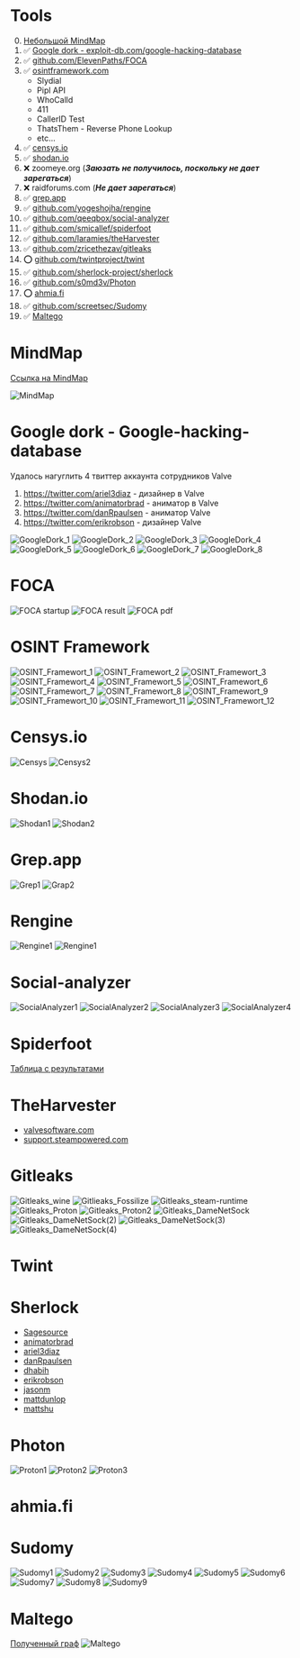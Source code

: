 # Tools

0. [Небольшой MindMap](#MindMap)
1. ✅ [Google dork - exploit-db.com/google-hacking-database](#GoogleDork)
2. ✅ [github.com/ElevenPaths/FOCA](#FOCA)
3. ✅ [osintframework.com](#OSINT_Framework)
   - Slydial
   - Pipl API
   - WhoCalld
   - 411
   - CallerID Test
   - ThatsThem - Reverse Phone Lookup
   - etc...
4. ✅ [censys.io](#Censys)
5. ✅ [shodan.io](#Shodan)
6. ❌ zoomeye.org (**_Заюзать не получилось, поскольку не дает зарегаться_**)
7. ❌ raidforums.com (**_Не дает зарегаться_**)
8. ✅ [grep.app](#GrepApp)
9. ✅ [github.com/yogeshojha/rengine](#Rengine)
10. ✅ [github.com/qeeqbox/social-analyzer](#SocialAnalyzer)
11. ✅ [github.com/smicallef/spiderfoot](#SpiderFoot)
12. ✅ [github.com/laramies/theHarvester](#TheHarvester)
13. ✅ [github.com/zricethezav/gitleaks](#Gitleaks)
14. ⭕ [github.com/twintproject/twint](#Twint)
15. ✅ [github.com/sherlock-project/sherlock](#Sherlock)
16. ✅ [github.com/s0md3v/Photon ](#Photon)
17. ⭕ [ahmia.fi](#Ahmia)
18. ✅ [github.com/screetsec/Sudomy](#Sudomy)
19. ✅ [Maltego ](#Maltego)

# <a name="MindMap"></a> MindMap
[Ссылка на MindMap](https://miro.com/app/board/uXjVOEeqk9Q=/)

![MindMap](https://github.com/ykropchik/OSINT/blob/main/Mind%20Map.jpg)
# <a name="GoogleDork"></a> Google dork - Google-hacking-database
Удалось нагуглить 4 твиттер аккаунта сотрудников Valve
1. https://twitter.com/ariel3diaz - дизайнер в Valve
2. https://twitter.com/animatorbrad - аниматор в Valve
3. https://twitter.com/danRpaulsen - аниматор Valve
4. https://twitter.com/erikrobson - дизайнер Valve

![GoogleDork_1](https://github.com/ykropchik/OSINT/blob/main/GoogleDorking/google_dork_1.png)
![GoogleDork_2](https://github.com/ykropchik/OSINT/blob/main/GoogleDorking/google_dork_2.png)
![GoogleDork_3](https://github.com/ykropchik/OSINT/blob/main/GoogleDorking/google_dork_3.png)
![GoogleDork_4](https://github.com/ykropchik/OSINT/blob/main/GoogleDorking/google_dork_4.png)
![GoogleDork_5](https://github.com/ykropchik/OSINT/blob/main/GoogleDorking/google_dork_5.png)
![GoogleDork_6](https://github.com/ykropchik/OSINT/blob/main/GoogleDorking/google_dork_6.png)
![GoogleDork_7](https://github.com/ykropchik/OSINT/blob/main/GoogleDorking/google_dork_7.png)
![GoogleDork_8](https://github.com/ykropchik/OSINT/blob/main/GoogleDorking/google_dork_8.png)

# <a name="FOCA"></a> FOCA
![FOCA startup](https://github.com/ykropchik/OSINT/blob/main/FOCA/FOCA%20-%20startup.png)
![FOCA result](https://github.com/ykropchik/OSINT/blob/main/FOCA/FOCA%20-%20result.png)
![FOCA pdf](https://github.com/ykropchik/OSINT/blob/main/FOCA/FOCA%20-%20pdf%20file.png)

# <a name="OSINT_Framework"></a> OSINT Framework
![OSINT_Framewort_1](https://github.com/ykropchik/OSINT/blob/main/osintFramework/osint_framework_1.png)
![OSINT_Framewort_2](https://github.com/ykropchik/OSINT/blob/main/osintFramework/osint_framework_2.png)
![OSINT_Framewort_3](https://github.com/ykropchik/OSINT/blob/main/osintFramework/osint_framework_3.png)
![OSINT_Framewort_4](https://github.com/ykropchik/OSINT/blob/main/osintFramework/osint_framework_4.png)
![OSINT_Framewort_5](https://github.com/ykropchik/OSINT/blob/main/osintFramework/osint_framework_5.png)
![OSINT_Framewort_6](https://github.com/ykropchik/OSINT/blob/main/osintFramework/osint_framework_6.png)
![OSINT_Framewort_7](https://github.com/ykropchik/OSINT/blob/main/osintFramework/osint_framework_7.png)
![OSINT_Framewort_8](https://github.com/ykropchik/OSINT/blob/main/osintFramework/osint_framework_8.png)
![OSINT_Framewort_9](https://github.com/ykropchik/OSINT/blob/main/osintFramework/osint_framework_9.png)
![OSINT_Framewort_10](https://github.com/ykropchik/OSINT/blob/main/osintFramework/osint_framework_10.png)
![OSINT_Framewort_11](https://github.com/ykropchik/OSINT/blob/main/osintFramework/osint_framework_11.png)
![OSINT_Framewort_12](https://github.com/ykropchik/OSINT/blob/main/osintFramework/osint_framework_12.png)

# <a name="Censys"></a> Censys.io
![Censys](https://github.com/ykropchik/OSINT/blob/main/censys/censys.png)
![Censys2](https://github.com/ykropchik/OSINT/blob/main/censys/censys%20(2).png)

# <a name="Shodan"></a> Shodan.io
![Shodan1](https://github.com/ykropchik/OSINT/blob/main/shodan/Shodan%20-%20result.png)
![Shodan2](https://github.com/ykropchik/OSINT/blob/main/shodan/Shodan%20-%20result%202.png)

# <a name="GrepApp"></a> Grep.app
![Grep1](https://github.com/ykropchik/OSINT/blob/main/grep.app/grep.app.png)
![Grap2](https://github.com/ykropchik/OSINT/blob/main/grep.app/grep.app%202.png)

# <a name="Rengine"></a> Rengine
![Rengine1](https://github.com/ykropchik/OSINT/blob/main/rengine/rengine_1.png)
![Rengine1](https://github.com/ykropchik/OSINT/blob/main/rengine/rengine_2.png)

# <a name="SocialAnalyzer"></a> Social-analyzer
![SocialAnalyzer1](https://github.com/ykropchik/OSINT/blob/main/socialanalyzer/socialanalyzer%20-%20Flarn2006.png)
![SocialAnalyzer2](https://github.com/ykropchik/OSINT/blob/main/socialanalyzer/socialanalyzer%20-%20mattdunlop.png)
![SocialAnalyzer3](https://github.com/ykropchik/OSINT/blob/main/socialanalyzer/socialanalyzer%20-%20mattshu.png)
![SocialAnalyzer4](https://github.com/ykropchik/OSINT/blob/main/socialanalyzer/socialanalyzer%20-%20yoyodaman234.png)

# <a name="SpiderFoot"></a> Spiderfoot
[Таблица с результатами](https://github.com/ykropchik/OSINT/blob/main/spiderFoot/SpiderFoot.xlsx)

# <a name="TheHarvester"></a> TheHarvester
- [valvesoftware.com](https://github.com/ykropchik/OSINT/blob/main/theHarvester/theharvester%20-%20valvesoftware.com.txt)
- [support.steampowered.com](https://github.com/ykropchik/OSINT/blob/main/theHarvester/theharvester%20-%20support.steampowered.com.txt)

# <a name="Gitleaks"></a> Gitleaks
![Gitleaks_wine](https://github.com/ykropchik/OSINT/blob/main/gitleaks/gitleaks_wine.png)
![Gitlieaks_Fossilize](https://github.com/ykropchik/OSINT/blob/main/gitleaks/gitlieaks_Fossilize.png)
![Gitleaks_steam-runtime](https://github.com/ykropchik/OSINT/blob/main/gitleaks/gitleaks_steam-runtime.png)
![Gitleaks_Proton](https://github.com/ykropchik/OSINT/blob/main/gitleaks/gitleaks_Proton.png)
![Gitleaks_Proton2](https://github.com/ykropchik/OSINT/blob/main/gitleaks/gitleaks_Proton(2).png)
![Gitleaks_DameNetSock](https://github.com/ykropchik/OSINT/blob/main/gitleaks/gitleaks_GameNetSock.png)
![Gitleaks_DameNetSock(2)](https://github.com/ykropchik/OSINT/blob/main/gitleaks/gitleaks_DameNetSock(2).png)
![Gitleaks_DameNetSock(3)](https://github.com/ykropchik/OSINT/blob/main/gitleaks/gitleaks_DameNetSock(3).png)
![Gitleaks_DameNetSock(4)](https://github.com/ykropchik/OSINT/blob/main/gitleaks/gitleaks_DameNetSock(4).png)

# <a name="Twint"></a> Twint

# <a name="Sherlock"></a> Sherlock
- [Sagesource](https://github.com/ykropchik/OSINT/blob/main/sherlock/sherlock-Sagesource.txt)
- [animatorbrad](https://github.com/ykropchik/OSINT/blob/main/sherlock/sherlock-animatorbrad.txt)
- [ariel3diaz](https://github.com/ykropchik/OSINT/blob/main/sherlock/sherlock-ariel3diaz.txt)
- [danRpaulsen](https://github.com/ykropchik/OSINT/blob/main/sherlock/sherlock-danRpaulsen.txt)
- [dhabih](https://github.com/ykropchik/OSINT/blob/main/sherlock/sherlock-dhabih.txt)
- [erikrobson](https://github.com/ykropchik/OSINT/blob/main/sherlock/sherlock-erikrobson.txt)
- [jasonm](https://github.com/ykropchik/OSINT/blob/main/sherlock/sherlock-jasonm.txt)
- [mattdunlop](https://github.com/ykropchik/OSINT/blob/main/sherlock/sherlock-mattdunlop.txt)
- [mattshu](https://github.com/ykropchik/OSINT/blob/main/sherlock/sherlock-mattshu.txt)

# <a name="Photon"></a> Photon 
![Proton1](https://github.com/ykropchik/OSINT/blob/main/photon/photon_1.png)
![Proton2](https://github.com/ykropchik/OSINT/blob/main/photon/photon_2.png)
![Proton3](https://github.com/ykropchik/OSINT/blob/main/photon/photon_3.png)

# <a name="Ahmia"></a> ahmia.fi


# <a name="Sudomy"></a> Sudomy
![Sudomy1](https://github.com/ykropchik/OSINT/blob/main/sudomi/sudomi_1.png)
![Sudomy2](https://github.com/ykropchik/OSINT/blob/main/sudomi/sudomi_2.png)
![Sudomy3](https://github.com/ykropchik/OSINT/blob/main/sudomi/sudomi_3.png)
![Sudomy4](https://github.com/ykropchik/OSINT/blob/main/sudomi/sudomi_4.png)
![Sudomy5](https://github.com/ykropchik/OSINT/blob/main/sudomi/sudomi_5.png)
![Sudomy6](https://github.com/ykropchik/OSINT/blob/main/sudomi/sudomi_6.png)
![Sudomy7](https://github.com/ykropchik/OSINT/blob/main/sudomi/sudomi_7.png)
![Sudomy8](https://github.com/ykropchik/OSINT/blob/main/sudomi/sudomi_8.png)
![Sudomy9](https://github.com/ykropchik/OSINT/blob/main/sudomi/sudomi_9.png)

# <a name="Maltego"></a> Maltego
[Полученный граф](https://github.com/ykropchik/OSINT/blob/main/maltego/valvesofware.com.mtgl)
![Maltego](https://github.com/ykropchik/OSINT/blob/main/maltego/maltego.png)
